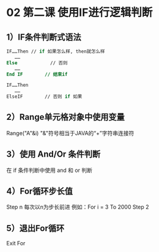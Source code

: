 # 02 第二课 使用IF进行逻辑判断
## 1）IF条件判断式语法

```vb
IF……Then // if 如果怎么样, then就怎么样
   ……
Else            // 否则
   ……
End IF        // 结束if

IF……Then
   ……
ElseIF        // 否则 if 如果
```

## 2）Range单元格对象中使用变量

 Range("A"&i)
 "&"符号相当于JAVA的“+”字符串连接符

## 3）使用 And/Or 条件判断

在 if 条件判断中使用 and 和 or 判断

## 4）For循环步长值

  Step n  每次以n为步长前进
  例如：For i = 3 To 2000 Step 2

## 5）退出For循环

  Exit For

